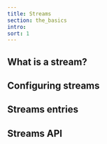 ```yaml
---
title: Streams
section: the_basics
intro: 
sort: 1
---
```


## What is a stream?
## Configuring streams
## Streams entries
## Streams API
